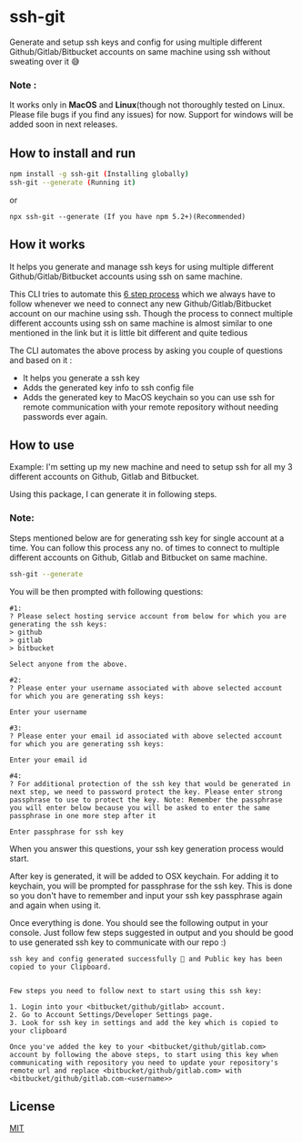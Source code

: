 # ssh-git

Generate and setup ssh keys and config for using multiple different Github/Gitlab/Bitbucket accounts on same machine using ssh without sweating over it 😅

### Note :

It works only in **MacOS** and **Linux**(though not thoroughly tested on Linux. Please file bugs if you find any issues) for now.
Support for windows will be added soon in next releases.

## How to install and run

```sh
npm install -g ssh-git (Installing globally)
ssh-git --generate (Running it)
```

or

```
npx ssh-git --generate (If you have npm 5.2+)(Recommended)
```

## How it works

It helps you generate and manage ssh keys for using multiple different Github/Gitlab/Bitbucket accounts using ssh on same machine.

This CLI tries to automate this [6 step process](https://help.github.com/en/articles/connecting-to-github-with-ssh) which we always have to follow whenever we need to connect any new Github/Gitlab/Bitbucket account on our machine using ssh.
Though the process to connect multiple different accounts using ssh on same machine is almost similar to one mentioned in the link but it is little bit different and quite tedious

The CLI automates the above process by asking you couple of questions and based on it :

- It helps you generate a ssh key
- Adds the generated key info to ssh config file
- Adds the generated key to MacOS keychain so you can use ssh for remote communication with your remote repository without needing passwords ever again.

## How to use

Example:
I'm setting up my new machine and need to setup ssh for all my 3 different accounts on Github, Gitlab and Bitbucket.

Using this package, I can generate it in following steps.

### Note:

Steps mentioned below are for generating ssh key for single account at a time. You can follow this process any no. of times to connect to multiple different accounts on Github, Gitlab and Bitbucket on same machine.

```sh
ssh-git --generate
```

You will be then prompted with following questions:

```
#1:
? Please select hosting service account from below for which you are generating the ssh keys:
> github
> gitlab
> bitbucket

Select anyone from the above.

#2:
? Please enter your username associated with above selected account for which you are generating ssh keys:

Enter your username

#3:
? Please enter your email id associated with above selected account for which you are generating ssh keys:

Enter your email id

#4:
? For additional protection of the ssh key that would be generated in next step, we need to password protect the key. Please enter strong passphrase to use to protect the key. Note: Remember the passphrase you will enter below because you will be asked to enter the same passphrase in one more step after it

Enter passphrase for ssh key

```

When you answer this questions, your ssh key generation process would start.

After key is generated, it will be added to OSX keychain. For adding it to keychain, you will be prompted for passphrase for the ssh key. This is done so you don't have to remember and input your ssh key passphrase again and again when using it.

Once everything is done. You should see the following output in your console. Just follow few steps suggested in output and you should be good to use generated ssh key to communicate with our repo :)

```
ssh key and config generated successfully 🎉 and Public key has been copied to your Clipboard.


Few steps you need to follow next to start using this ssh key:

1. Login into your <bitbucket/github/gitlab> account.
2. Go to Account Settings/Developer Settings page.
3. Look for ssh key in settings and add the key which is copied to your clipboard

Once you've added the key to your <bitbucket/github/gitlab.com> account by following the above steps, to start using this key when communicating with repository you need to update your repository's remote url and replace <bitbucket/github/gitlab.com> with <bitbucket/github/gitlab.com-<username>>

```

## License

[MIT](https://github.com/punitda/ssh-git/blob/develop/LICENSE)
